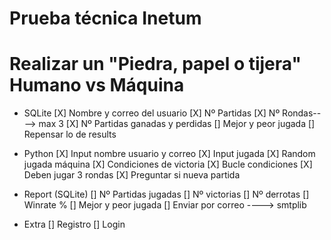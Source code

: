 # Prueba técnica Inetum

# Realizar un "Piedra, papel o tijera" Humano vs Máquina

- SQLite
  [X] Nombre y correo del usuario
  [X] Nº Partidas
  [X] Nº Rondas----> max 3
  [X] Nº Partidas ganadas y perdidas
  [] Mejor y peor jugada
  [] Repensar lo de results

- Python
  [X] Input nombre usuario y correo
  [X] Input jugada
  [X] Random jugada máquina
  [X] Condiciones de victoria
  [X] Bucle condiciones
  [X] Deben jugar 3 rondas
  [X] Preguntar si nueva partida

- Report (SQLite)
  [] Nº Partidas jugadas
  [] Nº victorias
  [] Nº derrotas
  [] Winrate %
  [] Mejor y peor jugada
  [] Enviar por correo ----> smtplib

- Extra
  [] Registro
  [] Login
